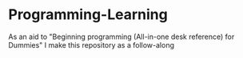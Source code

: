 # Programming-Learning
As an aid to "Beginning programming (All-in-one desk reference) for Dummies" I make this repository as a follow-along

